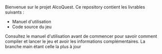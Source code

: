 Bienvenue sur le projet AlcoQuest.
Ce repository contient les livrables suivants :

- Manuel d'utilisation
- Code source du jeu

Consultez le manuel d'utilisation avant de commencer pour savoir comment compiler et lancer le jeu et avoir les informations complémentaires.
La branche main étant celle la plus à jour

